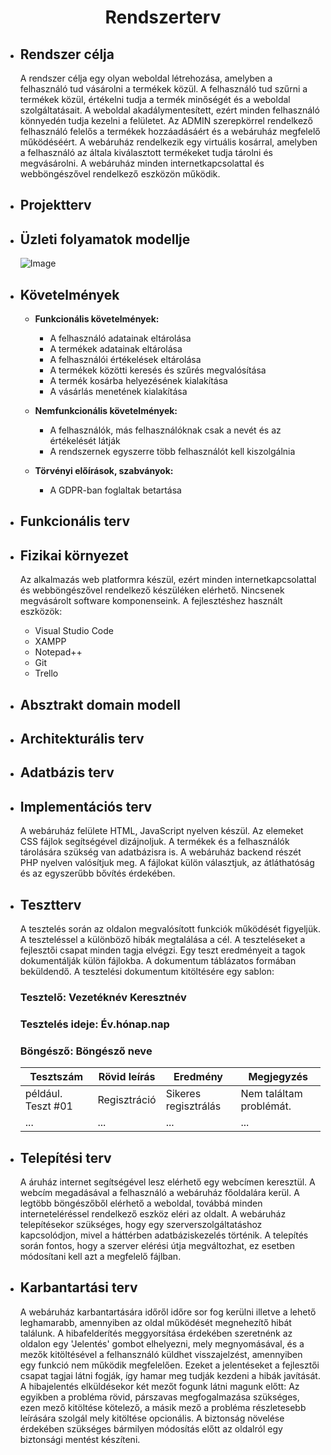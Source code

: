 <center><h1>Rendszerterv</h1></center>

* <h2>Rendszer célja</h2>

    A rendszer célja egy olyan weboldal létrehozása, amelyben a felhasználó tud vásárolni a termékek közül. A felhasználó tud szűrni a termékek közül, értékelni tudja a termék minőségét és a weboldal szolgáltatásait. A weboldal akadálymentesített, ezért minden felhasználó könnyedén tudja kezelni a felületet. Az ADMIN szerepkörrel rendelkező felhasználó felelős a termékek hozzáadásáért és a webáruház megfelelő működéséért. A webáruház rendelkezik egy virtuális kosárral, amelyben a felhasználó az általa kiválasztott termékeket tudja tárolni és megvásárolni. A webáruház minden internetkapcsolattal és webböngészővel rendelkező eszközön működik. 

* <h2>Projektterv</h2>

* <h2>Üzleti folyamatok modellje</h2>

    ![Image](https://github.com/unicsbalint/AFP_2nd_project/blob/master/Pictures/Igenyelt_uzleti_folyamat_modell.png)

* <h2>Követelmények</h2>

    * **Funkcionális követelmények:**

        - A felhasználó adatainak eltárolása
        - A termékek adatainak eltárolása
        - A felhasználói értékelések eltárolása
        - A termékek közötti keresés és szűrés megvalósítása
        - A termék kosárba helyezésének kialakítása
        - A vásárlás menetének kialakítása
    
    * **Nemfunkcionális követelmények:**

        - A felhasználók, más felhasználóknak csak a nevét és az értékelését látják
        - A rendszernek egyszerre több felhasználót kell kiszolgálnia
    
    * **Törvényi előírások, szabványok:**

        - A GDPR-ban foglaltak betartása

* <h2>Funkcionális terv</h2>

* <h2>Fizikai környezet</h2>

    Az alkalmazás web platformra készül, ezért minden internetkapcsolattal és webböngészővel rendelkező készüléken elérhető. Nincsenek megvásárolt software komponenseink. A fejlesztéshez használt eszközök:
    - Visual Studio Code
    - XAMPP
    - Notepad++
    - Git
    - Trello

* <h2>Absztrakt domain modell</h2>

* <h2>Architekturális terv</h2>

* <h2>Adatbázis terv</h2>

* <h2>Implementációs terv</h2>

    A webáruház felülete HTML, JavaScript nyelven készül. Az elemeket CSS fájlok segítségével dizájnoljuk. A termékek
    és a felhasználók tárolására szükség van adatbázisra is. A webáruház backend részét PHP nyelven valósítjuk meg. A fájlokat külön választjuk, az átláthatóság és az egyszerűbb bővítés érdekében.

* <h2>Tesztterv</h2>

    A tesztelés során az oldalon megvalósított funkciók működését figyeljük. A teszteléssel a különböző hibák megtalálása a cél.
    A teszteléseket a fejlesztői csapat minden tagja elvégzi. Egy teszt eredményeit a tagok dokumentálják külön fájlokba.
    A dokumentum táblázatos formában beküldendő.
    A tesztelési dokumentum kitöltésére egy sablon:

    ### Tesztelő: Vezetéknév Keresztnév

    ### Tesztelés ideje: Év.hónap.nap

    ### Böngésző: Böngésző neve

    Tesztszám | Rövid leírás | Eredmény | Megjegyzés
    ----------|--------------|----------|------------
    például. Teszt #01 | Regisztráció | Sikeres regisztrálás | Nem találtam problémát.
    ... | ... | ... | ...


* <h2>Telepítési terv</h2>

    A áruház internet segítségével lesz elérhető egy webcímen keresztül. A webcím megadásával a felhasználó a webáruház főoldalára kerül.
    A legtöbb böngészőből elérhető a weboldal, továbbá minden interneteléréssel rendelkező eszköz eléri az oldalt.
    A webáruház telepítésekor szükséges, hogy egy szerverszolgáltatáshoz kapcsolódjon, mivel a háttérben adatbáziskezelés történik.
    A telepítés során fontos, hogy a szerver elérési útja megváltozhat, ez esetben módosítani kell azt a megfelelő fájlban. 

* <h2>Karbantartási terv</h2>

    A webáruház karbantartására időről időre sor fog kerülni illetve a lehető leghamarabb, amennyiben az oldal működését megnehezítő hibát
    találunk. A hibafelderítés meggyorsítása érdekében szeretnénk az oldalon egy 'Jelentés' gombot elhelyezni, mely megnyomásával, és a mezők kitöltésével a felhansználó küldhet visszajelzést, amennyiben egy funkció nem működik megfelelően.
    Ezeket a jelentéseket a fejlesztői csapat tagjai látni fogják, így hamar meg tudják kezdeni a hibák javítását.
    A hibajelentés elküldésekor két mezőt fogunk látni magunk előtt: Az egyikben a probléma rövid, párszavas megfogalmazása szükséges, ezen mező
    kitöltése kötelező, a másik mező a probléma részletesebb leírására szolgál mely kitöltése opcionális.
    A biztonság növelése érdekében szükséges bármilyen módosítás előtt az oldalról egy biztonsági mentést készíteni.